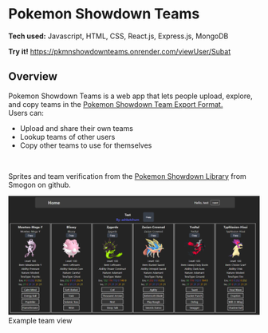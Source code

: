 # Pokemon Showdown Teams
**Tech used:** Javascript, HTML, CSS, React.js, Express.js, MongoDB

**Try it!** https://pkmnshowdownteams.onrender.com/viewUser/Subat
<br>

## Overview
Pokemon Showdown Teams is a web app that lets people upload, explore, and copy teams in the
[Pokemon Showdown Team Export Format.](https://github.com/smogon/pokemon-showdown/blob/master/sim/TEAMS.md#export-format)
<br>
Users can:
- Upload and share their own teams
- Lookup teams of other users
- Copy other teams to use for themselves
<br>

Sprites and team verification from the [Pokemon Showdown Library](https://github.com/smogon/pokemon-showdown/) from Smogon on github.


![View Team](images/1.png)
Example team view